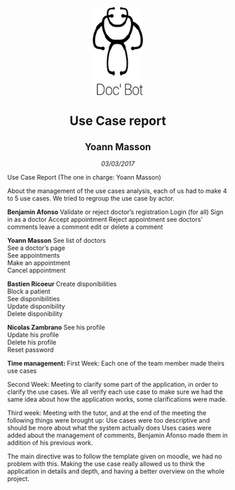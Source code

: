 <center><img src="img/DocBot.png" height="200px"></center>
<center><h1>Use Case report</h1></center>
<center><h2>Yoann Masson</h2></center>
<center><i>03/03/2017</i></center>

Use Case Report
(The one in charge: Yoann Masson)


About the management of the use cases analysis, each of us had to make 4 to 5 use cases. We tried to regroup the use case by actor.

<b>Benjamin Afonso</b>
Validate or reject doctor’s registration
Login (for all)
Sign in as a doctor
Accept appointment
Reject appointment
see doctors’ comments
leave a comment
edit or delete a comment

<b>Yoann Masson</b>
See list of doctors</br>
See a doctor’s page</br>
See appointments</br>
Make an appointment</br>
Cancel appointment</br>

<b>Bastien Ricoeur</b>
Create disponibilities</br>
Block a patient</br>
See disponibilities</br>
Update disponibility</br>
Delete disponibility</br>

<b>Nicolas Zambrano</b>
See his profile</br>
Update his profile</br>
Delete his profile</br>
Reset password</br>

<b>Time management:</b>
First Week: Each one of the team member made theirs use cases

Second Week: Meeting to clarify some part of the application, in order to clarify the use cases. We all verify each use case to make sure we had the same idea about how the application works, some clarifications were made.

Third week: Meeting with the tutor, and at the end of the meeting the following things were brought up:
Use cases were too descriptive and should be more about what the system actually does
Uses cases were added about the management of comments, Benjamin Afonso made them in addition of his previous work.


The main directive was to follow the template given on moodle, we had no problem with this.
Making the use case really allowed us to think the application in details and depth, and having a better overview on the whole project.


